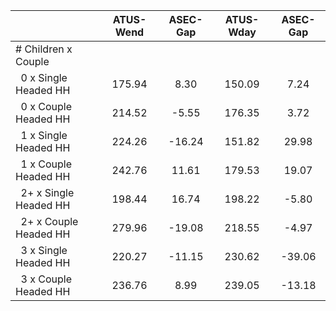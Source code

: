 
|                      |    ATUS-Wend |     ASEC-Gap |    ATUS-Wday |     ASEC-Gap |
| -------------------- | :----------: | :----------: | :----------: | :----------: |
| # Children x Couple  |              |              |              |              |
| &nbsp;&nbsp;0 x Single Headed HH |       175.94 |         8.30 |       150.09 |         7.24 |
| &nbsp;&nbsp;0 x Couple Headed HH |       214.52 |        -5.55 |       176.35 |         3.72 |
| &nbsp;&nbsp;1 x Single Headed HH |       224.26 |       -16.24 |       151.82 |        29.98 |
| &nbsp;&nbsp;1 x Couple Headed HH |       242.76 |        11.61 |       179.53 |        19.07 |
| &nbsp;&nbsp;2+ x Single Headed HH |       198.44 |        16.74 |       198.22 |        -5.80 |
| &nbsp;&nbsp;2+ x Couple Headed HH |       279.96 |       -19.08 |       218.55 |        -4.97 |
| &nbsp;&nbsp;3 x Single Headed HH |       220.27 |       -11.15 |       230.62 |       -39.06 |
| &nbsp;&nbsp;3 x Couple Headed HH |       236.76 |         8.99 |       239.05 |       -13.18 |

